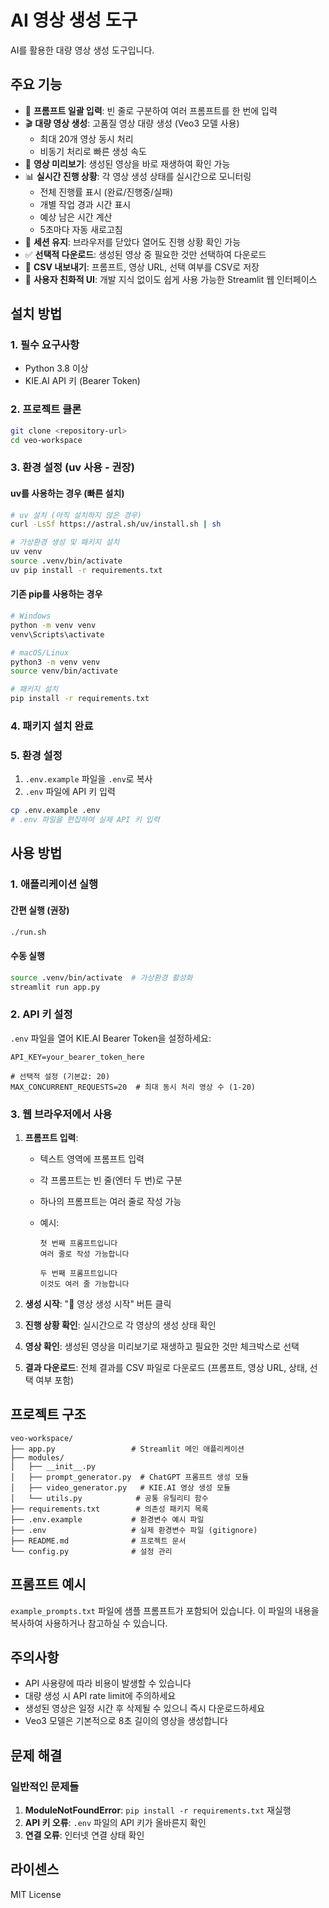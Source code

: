 # AI 영상 생성 도구

AI를 활용한 대량 영상 생성 도구입니다.

## 주요 기능

- 📝 **프롬프트 일괄 입력**: 빈 줄로 구분하여 여러 프롬프트를 한 번에 입력
- 🎬 **대량 영상 생성**: 고품질 영상 대량 생성 (Veo3 모델 사용)
  - 최대 20개 영상 동시 처리
  - 비동기 처리로 빠른 생성 속도
- 🎥 **영상 미리보기**: 생성된 영상을 바로 재생하여 확인 가능
- 📊 **실시간 진행 상황**: 각 영상 생성 상태를 실시간으로 모니터링
  - 전체 진행률 표시 (완료/진행중/실패)
  - 개별 작업 경과 시간 표시
  - 예상 남은 시간 계산
  - 5초마다 자동 새로고침
- 🔄 **세션 유지**: 브라우저를 닫았다 열어도 진행 상황 확인 가능
- ✅ **선택적 다운로드**: 생성된 영상 중 필요한 것만 선택하여 다운로드
- 💾 **CSV 내보내기**: 프롬프트, 영상 URL, 선택 여부를 CSV로 저장
- 🎨 **사용자 친화적 UI**: 개발 지식 없이도 쉽게 사용 가능한 Streamlit 웹 인터페이스

## 설치 방법

### 1. 필수 요구사항

- Python 3.8 이상
- KIE.AI API 키 (Bearer Token)

### 2. 프로젝트 클론

```bash
git clone <repository-url>
cd veo-workspace
```

### 3. 환경 설정 (uv 사용 - 권장)

#### uv를 사용하는 경우 (빠른 설치)

```bash
# uv 설치 (아직 설치하지 않은 경우)
curl -LsSf https://astral.sh/uv/install.sh | sh

# 가상환경 생성 및 패키지 설치
uv venv
source .venv/bin/activate
uv pip install -r requirements.txt
```

#### 기존 pip를 사용하는 경우

```bash
# Windows
python -m venv venv
venv\Scripts\activate

# macOS/Linux
python3 -m venv venv
source venv/bin/activate

# 패키지 설치
pip install -r requirements.txt
```

### 4. 패키지 설치 완료

### 5. 환경 설정

1. `.env.example` 파일을 `.env`로 복사
2. `.env` 파일에 API 키 입력

```bash
cp .env.example .env
# .env 파일을 편집하여 실제 API 키 입력
```

## 사용 방법

### 1. 애플리케이션 실행

#### 간편 실행 (권장)

```bash
./run.sh
```

#### 수동 실행

```bash
source .venv/bin/activate  # 가상환경 활성화
streamlit run app.py
```

### 2. API 키 설정

`.env` 파일을 열어 KIE.AI Bearer Token을 설정하세요:

```
API_KEY=your_bearer_token_here

# 선택적 설정 (기본값: 20)
MAX_CONCURRENT_REQUESTS=20  # 최대 동시 처리 영상 수 (1-20)
```

### 3. 웹 브라우저에서 사용

1. **프롬프트 입력**:

   - 텍스트 영역에 프롬프트 입력
   - 각 프롬프트는 빈 줄(엔터 두 번)로 구분
   - 하나의 프롬프트는 여러 줄로 작성 가능
   - 예시:

     ```
     첫 번째 프롬프트입니다
     여러 줄로 작성 가능합니다

     두 번째 프롬프트입니다
     이것도 여러 줄 가능합니다
     ```

2. **생성 시작**: "🚀 영상 생성 시작" 버튼 클릭
3. **진행 상황 확인**: 실시간으로 각 영상의 생성 상태 확인
4. **영상 확인**: 생성된 영상을 미리보기로 재생하고 필요한 것만 체크박스로 선택
5. **결과 다운로드**: 전체 결과를 CSV 파일로 다운로드 (프롬프트, 영상 URL, 상태, 선택 여부 포함)

## 프로젝트 구조

```
veo-workspace/
├── app.py                 # Streamlit 메인 애플리케이션
├── modules/
│   ├── __init__.py
│   ├── prompt_generator.py  # ChatGPT 프롬프트 생성 모듈
│   ├── video_generator.py   # KIE.AI 영상 생성 모듈
│   └── utils.py            # 공통 유틸리티 함수
├── requirements.txt        # 의존성 패키지 목록
├── .env.example           # 환경변수 예시 파일
├── .env                   # 실제 환경변수 파일 (gitignore)
├── README.md              # 프로젝트 문서
└── config.py              # 설정 관리

```

## 프롬프트 예시

`example_prompts.txt` 파일에 샘플 프롬프트가 포함되어 있습니다. 이 파일의 내용을 복사하여 사용하거나 참고하실 수 있습니다.

## 주의사항

- API 사용량에 따라 비용이 발생할 수 있습니다
- 대량 생성 시 API rate limit에 주의하세요
- 생성된 영상은 일정 시간 후 삭제될 수 있으니 즉시 다운로드하세요
- Veo3 모델은 기본적으로 8초 길이의 영상을 생성합니다

## 문제 해결

### 일반적인 문제들

1. **ModuleNotFoundError**: `pip install -r requirements.txt` 재실행
2. **API 키 오류**: `.env` 파일의 API 키가 올바른지 확인
3. **연결 오류**: 인터넷 연결 상태 확인

## 라이센스

MIT License
